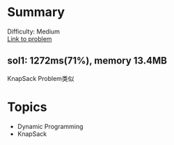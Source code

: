 # Summary
Difficulty: Medium<br/>
[Link to problem](https://leetcode.com/problems/coin-change/)<br/>
## sol1: 1272ms(71%), memory 13.4MB
KnapSack Problem类似
# Topics
- Dynamic Programming 
- KnapSack